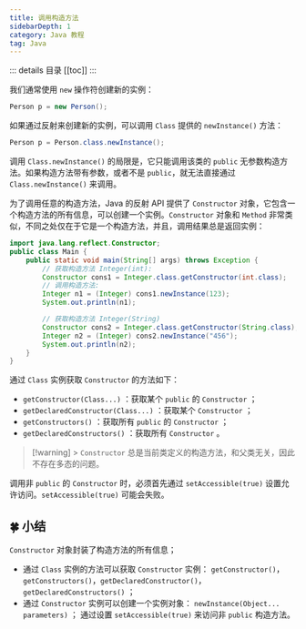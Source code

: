 ```yaml
---
title: 调用构造方法
sidebarDepth: 1
category: Java 教程
tag: Java
---
```


::: details 目录
[[toc]]
:::

我们通常使用 `new` 操作符创建新的实例：

```java
Person p = new Person();
```

如果通过反射来创建新的实例，可以调用 `Class` 提供的 `newInstance()` 方法：

```java
Person p = Person.class.newInstance();
```

调用 `Class.newInstance()` 的局限是，它只能调用该类的 `public` 无参数构造方法。如果构造方法带有参数，或者不是 `public`，就无法直接通过 `Class.newInstance()` 来调用。

为了调用任意的构造方法，Java 的反射 API 提供了 `Constructor` 对象，它包含一个构造方法的所有信息，可以创建一个实例。`Constructor` 对象和 `Method` 非常类似，不同之处仅在于它是一个构造方法，并且，调用结果总是返回实例：

```java
import java.lang.reflect.Constructor;
public class Main {
    public static void main(String[] args) throws Exception {
        // 获取构造方法 Integer(int):
        Constructor cons1 = Integer.class.getConstructor(int.class);
        // 调用构造方法:
        Integer n1 = (Integer) cons1.newInstance(123);
        System.out.println(n1);

        // 获取构造方法 Integer(String)
        Constructor cons2 = Integer.class.getConstructor(String.class);
        Integer n2 = (Integer) cons2.newInstance("456");
        System.out.println(n2);
    }
}
```

通过 `Class` 实例获取 `Constructor` 的方法如下：

- `getConstructor(Class...)` ：获取某个 `public` 的 `Constructor` ；
- `getDeclaredConstructor(Class...)` ：获取某个 `Constructor` ；
- `getConstructors()` ：获取所有 `public` 的 `Constructor` ；
- `getDeclaredConstructors()` ：获取所有 `Constructor` 。

> [!warning] > `Constructor` 总是当前类定义的构造方法，和父类无关，因此不存在多态的问题。

调用非 `public` 的 `Constructor` 时，必须首先通过 `setAccessible(true)` 设置允许访问。`setAccessible(true)` 可能会失败。

## 🍀 小结

`Constructor` 对象封装了构造方法的所有信息；

- 通过 `Class` 实例的方法可以获取 `Constructor` 实例： `getConstructor()`，`getConstructors()`，`getDeclaredConstructor()`，`getDeclaredConstructors()` ；
- 通过 `Constructor` 实例可以创建一个实例对象： `newInstance(Object... parameters)` ； 通过设置 `setAccessible(true)` 来访问非 `public` 构造方法。
